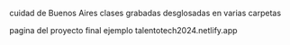cuidad de Buenos Aires 
clases grabadas desglosadas en varias carpetas

pagina del proyecto final ejemplo 
talentotech2024.netlify.app